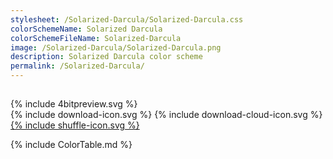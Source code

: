```yaml
---
stylesheet: /Solarized-Darcula/Solarized-Darcula.css
colorSchemeName: Solarized Darcula
colorSchemeFileName: Solarized-Darcula
image: /Solarized-Darcula/Solarized-Darcula.png
description: Solarized Darcula color scheme
permalink: /Solarized-Darcula/
---
```

<h2 style='text-align:center'>
    <a id='colorSchemeNameLink' href='#'>
        <span class='ColorSchemeFileName' />
    </a>
</h2>

<div class='centeredText'>
{% include 4bitpreview.svg %}
</div>

<div class='centeredText'>
    <a id='downloadSchemeLink' class='padded'>
{% include download-icon.svg %}
    </a>
    <a id='cdnSchemeLink' class='padded'>
{% include download-cloud-icon.svg %}
    </a>
    <a id='feelingLucky' href="javascript:feelingLucky(document.getElementById('themeSelector'))" class='padded'>
{% include shuffle-icon.svg %}
    </a>
</div>

{% include ColorTable.md %}

